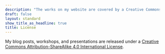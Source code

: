 ```yaml
---
description: "The works on my website are covered by a Creative Commons license."
draft: false
layout: standard
show_title_as_headline: true
title: License
---
```


My blog posts, workshops, and presentations are released under a [Creative Commons Attribution-ShareAlike 4.0 International License](http://creativecommons.org/licenses/by-sa/4.0/).

<center>
<i class="fab fa-creative-commons fa-2x"></i><i class="fab fa-creative-commons-by fa-2x"></i><i class="fab fa-creative-commons-sa fa-2x"></i>
</center>